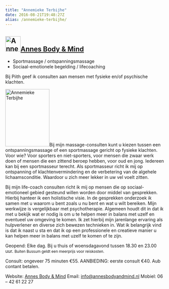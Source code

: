 ```yaml
---
title: "Annemieke Terbijhe"
date: 2016-08-21T19:48:27Z
alias: /annemieke-terbijhe/
---
```

<h2 class="company"><a href="http://www.annesbodyandmind.nl"><img src="https://res.cloudinary.com/piith/image/upload/2013/02/LOGO-Annes-body-and-mind-48x48.jpg" alt="Annes Body &amp; Mind" width="48" height="48" class="alignleft size-thumbnail wp-image-1439" />Annes Body &amp; Mind</a></h2>

<ul>
<li>Sportmassage / ontspanningsmassage</li>
<li>Sociaal-emotionele begelding / lifecoaching</li>
</ul>

Bij Piith geef ik consulten aan mensen met fysieke en/of psychische klachten.

<img src="https://res.cloudinary.com/piith/image/upload/2013/02/foto-139x180.jpg" alt="Annemieke Terbijhe" width="139" height="180" class="alignleft size-medium wp-image-1440" />Bij mijn massage-consulten kunt u kiezen tussen een ontspanningsmassage of een sportmassage gericht op fysieke klachten. 
Voor wie? Voor sporters en niet-sporters, voor mensen die zwaar werk doen of mensen die een zittend beroep hebben, voor oud en jong. Iedereen kan bij een sportmasseur terecht. 
Als sportmasseur richt ik mij op ontspanning of klachtenvermindering en de verbetering van de algehele lichaamsconditie. Waardoor u zich meer lekker in uw vel voelt zitten.

Bij mijn life-coach consulten richt ik mij op mensen die op sociaal-emotioneel gebied gesteund willen worden door middel van gesprekken. Hierbij hanteer ik een holistische visie. In de gesprekken onderzoek ik samen met u waarom u bent zoals u nu bent en wat u wilt bereiken. Mijn werkwijze is vergelijkbaar met psychotherapie. Algemeen houdt dit in dat ik met u bekijk wat er nodig is om u te helpen meer in balans met uzelf en eventueel uw omgeving te komen. Ik zet hierbij mijn jarenlange ervaring als hulpverlener en diverse zich bewezen technieken in. 
Wat ik belangrijk vind is dat ik naast u sta en dat ik op een professionele en creatieve manier u kan helpen meer in balans met uzelf te komen of te zijn.

Geopend:
Elke dag. Bij u thuis of woensdagavond tussen 18.30 en 23.00 uur. 
<small>Buiten Bussum geldt een meerprijs voor reiskosten.</small>

Consult: ongeveer 75 minuten €55.
AANBIEDING: eerste consult €40.
Aub contant betalen.

Website: <a href="http://www.annesbodyandmind.nl">Annes Body &amp; Mind</a>
Email: <a href="mailto:info@annesbodyandmind.nl">info@annesbodyandmind.nl</a>
Mobiel: 06 – 42 61 22 27